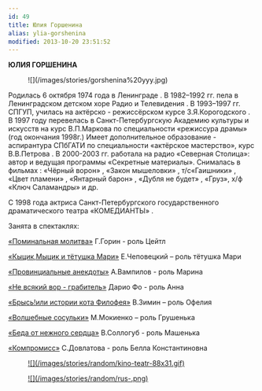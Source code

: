 ```yaml
---
id: 49
title: Юлия Горшенина
alias: ylia-gorshenina
modified: 2013-10-20 23:51:52
---
```


**ЮЛИЯ ГОРШЕНИНА**

<figure>
![](/images/stories/gorshenina%20yyy.jpg)
</figure>

Родилась 6 октября 1974 года в Ленинграде . В 1982–1992 гг. пела в Ленинградском детском хоре Радио и Телевидения . В 1993–1997 гг. СПГУП, училась на актёрско - режиссёрском курсе З.Я.Корогодского . В 1997 году перевелась в Санкт-Петербургскую Академию культуры и искусств на курс В.П.Маркова по специальности «режиссура драмы» (год окончания 1998г.) Имеет дополнительное образование - аспирантура СПбГАТИ по специальности «актёрское мастерство», курс В.В.Петрова . В 2000-2003 гг. работала на радио «Северная Столица»: автор и ведущая программы «Секретные материалы». Снималась в фильмах : «Чёрный ворон» , «Закон мышеловки» , т/с«Гаишники» , «Цвет пламени» , «Янтарный барон» , «Дубля не будет» , «Груз», х/ф «Ключ Саламандры» и др.

С 1998 года актриса Санкт-Петербургского государственного драматического театра «КОМЕДИАНТЫ» .

Занята в спектаклях:

<a href="97-pominalnaia-molitva.html">«Поминальная молитва»</a> Г.Горин - роль Цейтл

<a href="76-kicik-micik-i-mari.html">«Кыцик,Мыцик и тётушка Мари»</a> Е.Чеповецкий – роль тётушка Мари

<a href="71-anekdoti.html">«Провинциальные анекдоты»</a> А.Вампилов - роль Марина

<a href="70-vor.html">«Не всякий вор - грабитель»</a> Дарио Фо - роль Анна

<a href="40-bris-ili-istoria-kota-filifeia.html">«Брысь!или истории кота Филофея»</a> В.Зимин – роль Офелия

<a href="75-volshebnie-sosulki.html">«Волшебные сосульки»</a> М.Мокиенко – роль Грушенька

<a href="39-beda-ot-neghnogo-serdca.html">«Беда от нежного сердца»</a> В.Соллогуб - роль Машенька

<a href="282-kompromiss-sdovlatov.html">«Компромисс»</a> С.Довлатова - роль Белла Константиновна

<figure><a href="http://www.kino-teatr.ru/teatr/acter/w/ros/1072/bio/">
![](/images/stories/random/kino-teatr-88x31.gif)
</a></figure>

<figure><a href="http://ruskino.ru/art/1706">
![](/images/stories/random/rus-.png)
</a></figure>

